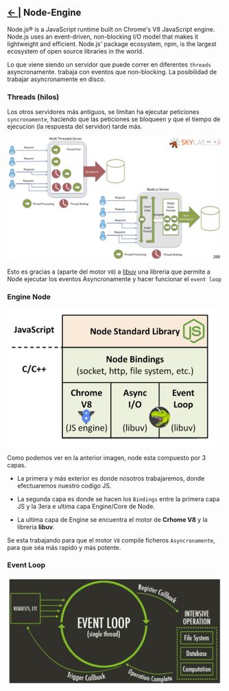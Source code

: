 ## [← |](https://github.com/VGamezz19/skylab-boot-notes/blob/master/semana06/)   Node-Engine


Node.js® is a JavaScript runtime built on Chrome's V8 JavaScript engine. Node.js uses an event-driven, non-blocking I/O model that makes it lightweight and efficient. Node.js' package ecosystem, npm, is the largest ecosystem of open source libraries in the world.

Lo que viene siendo un servidor que puede correr en diferentes `threads` asyncronamente.
trabaja con eventos que non-blocking. La posibilidad de trabajar asyncronamente en disco.

### Threads (hilos)
Los otros servidores más antiguos, se limitan ha ejecutar peticiones `syncronamente`, haciendo que las peticiones se bloqueen y que el tiempo de ejecucion (la respuesta del servidor) tarde más.


![Image](https://github.com/VGamezz19/skylab-boot-notes/blob/master/semana06/public/threads.png)

Esto es gracias a (aparte del motor `V8`) a [libuv](http://libuv.org/) una libreria que permite a Node ejecutar los eventos Asyncronamente y hacer funcionar el `event loop`


### Engine Node
![Image](https://github.com/VGamezz19/skylab-boot-notes/blob/master/semana06/public/engine.png)

Como podemos ver en la anterior imagen, node esta compuesto por 3 capas.
-  La primera y más exterior es donde nosotros trabajaremos, donde efectuaremos nuestro codigo JS.

-  La segunda capa es donde se hacen los `Bindings` entre la primera capa JS y la 3era e ultima capa Engine/Core de Node.

-  La ultima capa de Engine se encuentra el motor de **Crhome V8** y la libreria **libuv**.

Se esta trabajando para que el motor `V8` compile ficheros `Asyncronamente`, para que séa más rapido y más potente.


### Event Loop
![Image](https://github.com/VGamezz19/skylab-boot-notes/blob/master/semana06/public/evenLoop.png)
